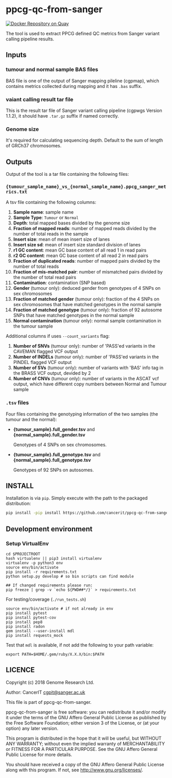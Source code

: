 # ppcg-qc-from-sanger

[![Docker Repository on Quay](https://quay.io/repository/wtsicgp/ppcg-qc-from-sanger/status "Docker Repository on Quay")](https://quay.io/repository/wtsicgp/ppcg-qc-from-sanger)

The tool is used to extract PPCG defined QC metrics from Sanger variant calling pipeline results.

## Inputs

### tumour and normal sample BAS files

  BAS file is one of the output of Sanger mapping pileline (cgpmap), which contains metrics collected during mapping and it has `.bas` suffix.

### vaiant calling result tar file

  This is the result tar file of Sanger variant calling pipeline (cgpwgs Version 1.1.2), it should have `.tar.gz` suffix if named correctly.

### Genome size

  It's required for calculating sequencing depth. Default to the sum of length of GRCh37 chromosomes.

## Outputs

Output of the tool is a tar file containing the following files:

### `{tumour_sample_name}_vs_{normal_sample_name}.ppcg_sanger_metrics.txt`

A tsv file containing the following columns:

1. **Sample name**: sample name
1. **Sample Type**: `Tumour` or `Normal`
1. **Depth**: total mapped bases divided by the genome size
1. **Fraction of mapped reads**: number of mapped reads divided by the number of total reads in the sample
1. **Insert size**: mean of mean insert size of lanes
1. **Insert size sd**: mean of insert size standard division of lanes
1. **r1 GC content**: mean GC base content of all read 1 in read pairs
1. **r2 GC content**: mean GC base content of all read 2 in read pairs
1. **Fraction of duplicated reads**: number of mapped pairs divided by the number of total reads
1. **Fraction of mis-matched pair**: number of mismatched pairs divided by the number of total read pairs
1. **Contamination**: contamination (SNP based)
1. **Gender** (tumour only): deduced gender from genotypes of 4 SNPs on sex chromosomes
1. **Fraction of matched gender** (tumour only): fraction of the 4 SNPs on sex chromosomes that have matched genotypes in the normal sample
1. **Fraction of matched genotype** (tumour only): fraction of 92 autosome SNPs that have matched genotypes in the normal sample
1. **Normal contamination** (tumour only): normal sample contamination in the tumour sample

Additional columns if uses `--count_variants` flag:

1. **Number of SNVs** (tumour only): number of 'PASS'ed variants in the CAVEMAN flagged VCF output
1. **Number of INDELs** (tumour only): number of 'PASS'ed variants in the PINDEL flagged VCF output
1. **Number of SVs** (tumour only): number of variants with 'BAS' info tag in the BRASS VCF output, devided by 2
1. **Number of CNVs** (tumour only): number of variants in the ASCAT vcf output, which have different copy numbers between Normal and Tumour sample

### `.tsv` files

Four files containing the genotyping information of the two samples (the tumour and the normal):

* **{tumour_sample}.full_gender.tsv** and **{normal_sample}.full_gender.tsv**

  Genotypes of 4 SNPs on sex chromosomes.

* **{tumour_sample}.full_genotype.tsv** and **{normal_sample}.full_genotype.tsv**

  Genotypes of 92 SNPs on autosomes.

## INSTALL

Installation is via `pip`.  Simply execute with the path to the packaged distribution:

```bash
pip install -pip install https://github.com/cancerit/ppcg-qc-from-sanger/archive/master.tar.gz
```

## Development environment

### Setup VirtualEnv

```
cd $PROJECTROOT
hash virtualenv || pip3 install virtualenv
virtualenv -p python3 env
source env/bin/activate
pip install -r requirements.txt
python setup.py develop # so bin scripts can find module

## If changed requirements please run:
pip freeze | grep -v `echo ${PWD##*/}` > requirements.txt
```

For testing/coverage (`./run_tests.sh`)

```
source env/bin/activate # if not already in env
pip install pytest
pip install pytest-cov
pip install pep8
pip install radon
gem install --user-install mdl
pip install requests_mock
```

Test that `mdl` is available, if not add the following to your path variable:

```
export PATH=$HOME/.gem/ruby/X.X.X/bin:$PATH
```

## LICENCE

Copyright (c) 2018 Genome Research Ltd.

Author: CancerIT <cgpit@sanger.ac.uk>

This file is part of ppcg-qc-from-sanger.

ppcg-qc-from-sanger is free software: you can redistribute it and/or modify it under
the terms of the GNU Affero General Public License as published by the Free
Software Foundation; either version 3 of the License, or (at your option) any
later version.

This program is distributed in the hope that it will be useful, but WITHOUT
ANY WARRANTY; without even the implied warranty of MERCHANTABILITY or FITNESS
FOR A PARTICULAR PURPOSE. See the GNU Affero General Public License for more
details.

You should have received a copy of the GNU Affero General Public License
along with this program. If not, see <http://www.gnu.org/licenses/>.
